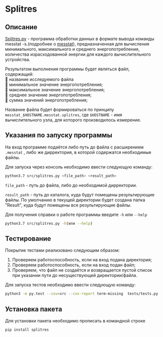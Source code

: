 # Splitres

## Описание
[Splitres.py](https://gitwork.ru/barabass/splitres/-/blob/new/src/splitres.py) - программа обработки данных 
в формате вывода команды messtat -s.(подробнее о [messtat](https://gitwork.ru/ekiselev/messtat/-/blob/master/README.md)), предназначенная  для вычисления минимального, максимального и среднего энергопотребления, 
количества израсходованной энергии для каждого вычислительного устройства.

Результатом выполнения программы будет являться файл, содержащий:    
        :small_red_triangle_down: название исследуемого файла    
        :small_red_triangle_down: минимальное значение энергопотребления;    
        :small_red_triangle_down: максимальное значение энергопотребления;    
        :small_red_triangle_down: среднее значение энергопотребления;    
        :small_red_triangle_down: сумма значений энергопотребления;    

Название файла будет формироваться по принципу `messtat_$HOSTNAME.messtat.splitres`, 
где `$HOSTNAME` - имя вычислительного узла, для которого производилось измерение.

## Указания по запуску программы

На вход программе подаётся либо путь до файла с расширением `.messtat` , либо же дирректория, в которой содержатся необходимые файлы.

Для запуска через консоль необходимо ввести следующую команду:

```bash
python3.7 src/splitres.py <file_path> <result_path>
```

 `file_path` - путь до файла, либо до необходимой дирректории.

`result_path` - путь до каталога, куда будут помещены результирующие файлы. По умолчанию в текущей директории будет создана папка "Result", куда будут помещены все результирующие файлы.

Для получения справки о работе программы введите `-h` или `--help`

```bash
python3.7 src/splitres.py -h(или --help)
```



## Тестирование

Покрытие тестами реализовано следующим образом:

1. Проверяем работоспособность, если на вход подана директория;
2. Проверяем работоспособность, если на вход подан файл;
3. Проверяем, что файл не создаётся и возвращается пустой список при указании пути до несуществующей директории/файла.

Для запуска тестов необходимо ввести следующую команду:

```bash
python3 -m py.test --cov=src --cov-report term-missing  tests/tests.py
```

## Установка пакета

Для установки пакета необходимо прописать в командной строке

```bash
pip install splitres
```
